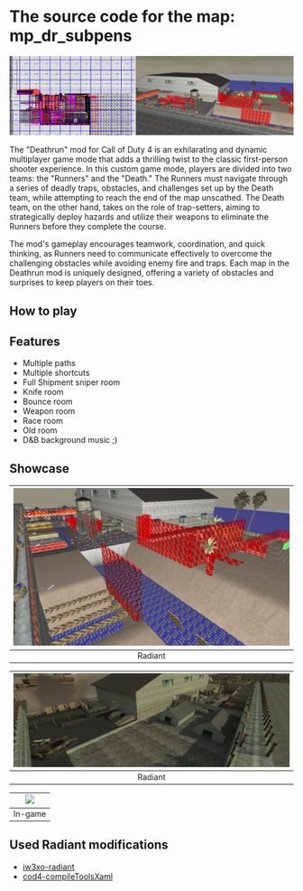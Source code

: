 # The source code for the map: mp_dr_subpens

<p align="center">
    <img src="assets/github/banner.png?raw=true" />
</p>

The "Deathrun" mod for Call of Duty 4 is an exhilarating and dynamic multiplayer game mode that adds a thrilling twist to the classic first-person shooter experience. In this custom game mode, players are divided into two teams: the "Runners" and the "Death." The Runners must navigate through a series of deadly traps, obstacles, and challenges set up by the Death team, while attempting to reach the end of the map unscathed. The Death team, on the other hand, takes on the role of trap-setters, aiming to strategically deploy hazards and utilize their weapons to eliminate the Runners before they complete the course.

The mod's gameplay encourages teamwork, coordination, and quick thinking, as Runners need to communicate effectively to overcome the challenging obstacles while avoiding enemy fire and traps. Each map in the Deathrun mod is uniquely designed, offering a variety of obstacles and surprises to keep players on their toes.

## How to play

## Features

- Multiple paths
- Multiple shortcuts
- Full Shipment sniper room
- Knife room
- Bounce room
- Weapon room
- Race room
- Old room
- D&B background music ;)

## Showcase

| <img src="assets/github/screenshot_1.png?raw=true" /> |
| :---------------------------------------------------: |
|                        Radiant                        |

| <img src="assets/github/screenshot_2.png?raw=true" /> |
| :---------------------------------------------------: |
|                        Radiant                        |

| <img src="assets/github/screenshot_3.png?raw=true" /> |
| :---------------------------------------------------: |
|                        In-game                        |

## Used Radiant modifications

- [iw3xo-radiant](https://github.com/xoxor4d/iw3xo-radiant)
- [cod4-compileToolsXaml](https://github.com/xoxor4d/cod4-compileToolsXaml)

